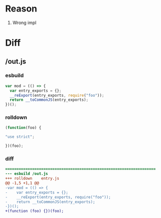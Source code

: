 # Reason
1. Wrong impl
# Diff
## /out.js
### esbuild
```js
var mod = (() => {
  var entry_exports = {};
  __reExport(entry_exports, require("foo"));
  return __toCommonJS(entry_exports);
})();
```
### rolldown
```js
(function(foo) {

"use strict";

})(foo);
```
### diff
```diff
===================================================================
--- esbuild	/out.js
+++ rolldown	entry.js
@@ -1,5 +1,1 @@
-var mod = (() => {
-    var entry_exports = {};
-    __reExport(entry_exports, require("foo"));
-    return __toCommonJS(entry_exports);
-})();
+(function (foo) {})(foo);

```